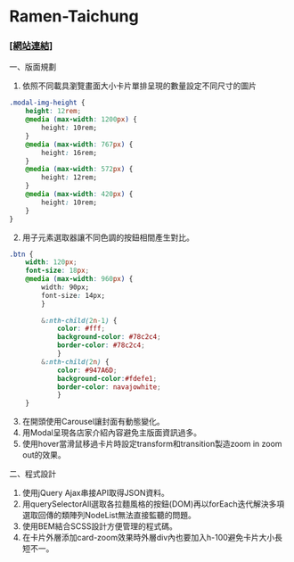 # Ramen-Taichung

### [[網站連結]](https://kuaruou.github.io/Ramen-Taichung/) ###

一、版面規劃

1. 依照不同載具瀏覽畫面大小卡片單排呈現的數量設定不同尺寸的圖片

```css
.modal-img-height {
    height: 12rem;
    @media (max-width: 1200px) {
        height: 10rem;
    }
    @media (max-width: 767px) {
        height: 16rem;
    }
    @media (max-width: 572px) {
        height: 12rem;
    }
    @media (max-width: 420px) {
        height: 10rem;
    }
}
```

2. 用子元素選取器讓不同色調的按鈕相間產生對比。

```css
.btn {
    width: 120px;
    font-size: 18px;
    @media (max-width: 960px) {
        width: 90px;
        font-size: 14px;
        }
        
        &:nth-child(2n-1) {
            color: #fff;
            background-color: #78c2c4;
            border-color: #78c2c4;
            }
        &:nth-child(2n) {
            color: #947A6D;
            background-color:#fdefe1;
            border-color: navajowhite;
            }
    }
```
        
3. 在開頭使用Carousel讓封面有動態變化。
4. 用Modal呈現各店家介紹內容避免主版面資訊過多。
5. 使用hover當滑鼠移過卡片時設定transform和transition製造zoom in zoom out的效果。

二、程式設計

1. 使用jQuery Ajax串接API取得JSON資料。
2. 用querySelectorAll選取各拉麵風格的按鈕(DOM)再以forEach迭代解決多項選取回傳的類陣列NodeList無法直接監聽的問題。
3. 使用BEM結合SCSS設計方便管理的程式碼。
4. 在卡片外層添加card-zoom效果時外層div內也要加入h-100避免卡片大小長短不一。
